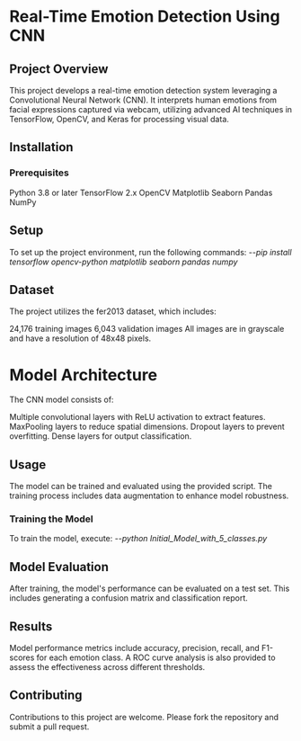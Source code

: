 # Real-Time Emotion Detection Using CNN

## Project Overview

This project develops a real-time emotion detection system leveraging a Convolutional Neural Network (CNN). It interprets human emotions from facial expressions captured via webcam, utilizing advanced AI techniques in TensorFlow, OpenCV, and Keras for processing visual data.

## Installation

### Prerequisites
Python 3.8 or later
TensorFlow 2.x
OpenCV
Matplotlib
Seaborn
Pandas
NumPy

## Setup
To set up the project environment, run the following commands:
_--pip install tensorflow opencv-python matplotlib seaborn pandas numpy_

## Dataset
The project utilizes the fer2013 dataset, which includes:

24,176 training images
6,043 validation images
All images are in grayscale and have a resolution of 48x48 pixels.

# Model Architecture
The CNN model consists of:

Multiple convolutional layers with ReLU activation to extract features.
MaxPooling layers to reduce spatial dimensions.
Dropout layers to prevent overfitting.
Dense layers for output classification.

## Usage
The model can be trained and evaluated using the provided script. The training process includes data augmentation to enhance model robustness.

### Training the Model
To train the model, execute:
_--python Initial_Model_with_5_classes.py_

## Model Evaluation
After training, the model's performance can be evaluated on a test set. This includes generating a confusion matrix and classification report.

## Results
Model performance metrics include accuracy, precision, recall, and F1-scores for each emotion class. A ROC curve analysis is also provided to assess the effectiveness across different thresholds.

## Contributing
Contributions to this project are welcome. Please fork the repository and submit a pull request.

